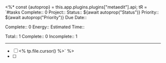 <%*
const {autoprop} = this.app.plugins.plugins["metaedit"].api;
tR = `#tasks 
Complete:: 0
Project::
Status:: ${await autoprop("Status")}
Priority:: ${await autoprop("Priority")}
Due Date::

Complete:: 0
Energy::
Estimated Time::

Total:: 1
Complete:: 0
Incomplete:: 1

---

- [ ] <% tp.file.cursor() %>`
 %>
- [ ] 